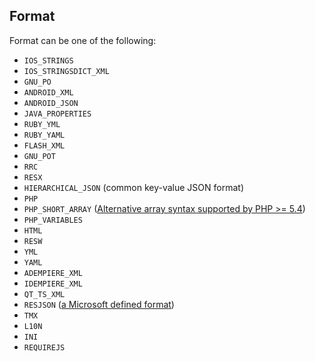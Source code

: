 ## Format
Format can be one of the following:

* `IOS_STRINGS`
* `IOS_STRINGSDICT_XML`
* `GNU_PO`
* `ANDROID_XML`
* `ANDROID_JSON`
* `JAVA_PROPERTIES`
* `RUBY_YML`
* `RUBY_YAML`
* `FLASH_XML`
* `GNU_POT`
* `RRC`
* `RESX`
* `HIERARCHICAL_JSON` (common key-value JSON format)
* `PHP`
* `PHP_SHORT_ARRAY` ([Alternative array syntax supported by PHP >= 5.4](http://php.net/manual/en/language.types.array.php))
* `PHP_VARIABLES`
* `HTML`
* `RESW`
* `YML`
* `YAML`
* `ADEMPIERE_XML`
* `IDEMPIERE_XML`
* `QT_TS_XML`
* `RESJSON` ([a Microsoft defined format](https://msdn.microsoft.com/en-us/library/windows/apps/hh465248.aspx))
* `TMX`
* `L10N`
* `INI`
* `REQUIREJS`
